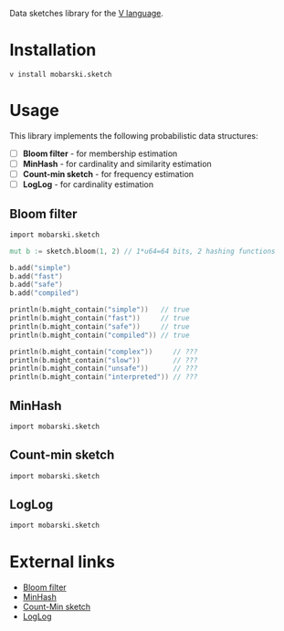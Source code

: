 Data sketches library for the [V language](https://vlang.io).

# Installation

```
v install mobarski.sketch
```

# Usage

This library implements the following probabilistic data structures:
 * [ ] **Bloom filter** - for membership estimation
 * [ ] **MinHash** - for cardinality and similarity estimation
 * [ ] **Count-min sketch** - for frequency estimation
 * [ ] **LogLog** - for cardinality estimation

## Bloom filter

```v
import mobarski.sketch

mut b := sketch.bloom(1, 2) // 1*u64=64 bits, 2 hashing functions

b.add("simple")
b.add("fast")
b.add("safe")
b.add("compiled")

println(b.might_contain("simple"))   // true
println(b.might_contain("fast"))     // true
println(b.might_contain("safe"))     // true
println(b.might_contain("compiled")) // true

println(b.might_contain("complex"))     // ???
println(b.might_contain("slow"))        // ???
println(b.might_contain("unsafe"))      // ???
println(b.might_contain("interpreted")) // ???
```

## MinHash

```v
import mobarski.sketch


```


## Count-min sketch

```v
import mobarski.sketch


```


## LogLog

```v
import mobarski.sketch


```


# External links

- [Bloom filter](https://en.wikipedia.org/wiki/Bloom_filter)
- [MinHash](https://en.wikipedia.org/wiki/MinHash)
- [Count-Min sketch](https://en.wikipedia.org/wiki/Count%E2%80%93min_sketch)
- [LogLog]()

